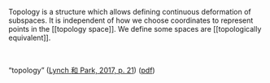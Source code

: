 Topology is a structure which allows defining continuous deformation of subspaces. It is independent of how we choose coordinates to represent points in the [[​topology space]]. We define some spaces are [[topologically equivalent]].

‍

“topology” ([Lynch 和 Park, 2017, p. 21](zotero://select/library/items/CK6BYIEW)) ([pdf](zotero://open-pdf/library/items/97TQKNC2?page=21&annotation=RG8BIS2P)) 

‍